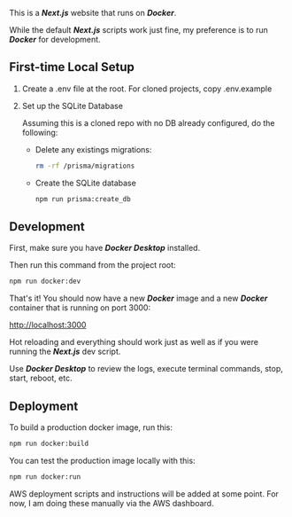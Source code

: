 This is a **_Next.js_** website that runs on **_Docker_**.

While the default **_Next.js_** scripts work just fine,
my preference is to run **_Docker_** for development.

## First-time Local Setup

1. Create a .env file at the root. For cloned projects, copy .env.example

2. Set up the SQLite Database

    Assuming this is a cloned repo with no DB already configured, do the following:

    - Delete any existings migrations:

        ```bash
        rm -rf /prisma/migrations
        ```

    - Create the SQLite database

        ```bash
        npm run prisma:create_db
        ```

## Development

First, make sure you have **_Docker Desktop_** installed.

Then run this command from the project root:

```bash
npm run docker:dev
```

That's it! You should now have a new **_Docker_** image and a new **_Docker_** container that is running on port 3000:

[http://localhost:3000](http://localhost:3000)

Hot reloading and everything should work just as well as if you were running the **_Next.js_** dev script.

Use **_Docker Desktop_** to review the logs, execute terminal commands, stop, start, reboot, etc.

## Deployment

To build a production docker image, run this:

```bash
npm run docker:build
```

You can test the production image locally with this:

```bash
npm run docker:run
```

AWS deployment scripts and instructions will be added at some point.
For now, I am doing these manually via the AWS dashboard.
